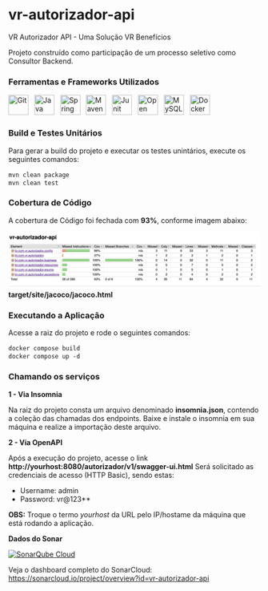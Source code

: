# vr-autorizador-api
VR Autorizador API - Uma Solução VR Benefícios

Projeto construído como participação de um processo seletivo como Consultor Backend.

### Ferramentas e Frameworks Utilizados
<img loading="lazy" title="Git" src="https://cdn.jsdelivr.net/gh/devicons/devicon/icons/git/git-original.svg" width="40" height="40"/>&nbsp;&nbsp;
<img loading="lazy" title="Java" src="https://cdn.jsdelivr.net/gh/devicons/devicon/icons/java/java-original.svg" width="40" height="40"/>&nbsp;&nbsp;
<img loading="lazy" title="Spring" src="https://cdn.jsdelivr.net/gh/devicons/devicon/icons/spring/spring-original.svg" width="40" height="40"/>&nbsp;&nbsp;
<img loading="lazy" title="Maven" src="https://cdn.jsdelivr.net/gh/devicons/devicon/icons/maven/maven-original.svg" width="40" height="40"/>&nbsp;&nbsp;
<img loading="lazy" title="Junit" src="https://icon.icepanel.io/Technology/svg/JUnit.svg" width="40" height="40"/>&nbsp;&nbsp;
<img loading="lazy" title="Open API" src="https://icon.icepanel.io/Technology/png-shadow-512/OpenAPI.png" width="40" height="40"/>&nbsp;&nbsp;
<img loading="lazy" title="MySQL" src="https://icon.icepanel.io/Technology/svg/MySQL.svg" width="40" height="40"/>&nbsp;&nbsp;
<img loading="lazy" title="Docker" src="https://icon.icepanel.io/Technology/svg/Docker.svg" width="40" height="40"/>&nbsp;&nbsp;

### Build e Testes Unitários

Para gerar a build do projeto e executar os testes unintários, execute os seguintes comandos:

```
mvn clean package
mvn clean test
```

### Cobertura de Código

A cobertura de Código foi fechada com **93%**, conforme imagem abaixo:

![Jacoco Maven Plugin](jacoco.png?raw=true "Jacoco Maven Plugin")
**target/site/jacoco/jacoco.html**

### Executando a Aplicação

Acesse a raiz do projeto e rode o seguintes comandos:
````
docker compose build
docker compose up -d
````
### Chamando os serviços

**1 - Via Insomnia**

Na raiz do projeto consta um arquivo denominado **insomnia.json**, contendo a coleção das chamadas dos endpoints.
Baixe e instale o insomnia em sua máquina e realize a importação deste arquivo.

**2 - Via OpenAPI**

Após a execução do projeto, acesse o link **http://yourhost:8080/autorizador/v1/swagger-ui.html**
Será solicitado as credenciais de acesso (HTTP Basic), sendo estas:
 * Username: admin
 * Password: vr@123**

**OBS:** Troque o termo <i>yourhost</i> da URL pelo IP/hostame da máquina que está rodando a aplicação. 

**Dados do Sonar**

[![SonarQube Cloud](https://sonarcloud.io/images/project_badges/sonarcloud-highlight.svg)](https://sonarcloud.io/summary/new_code?id=vr-autorizador-api)

Veja o dashboard completo do SonarCloud:  
https://sonarcloud.io/project/overview?id=vr-autorizador-api
